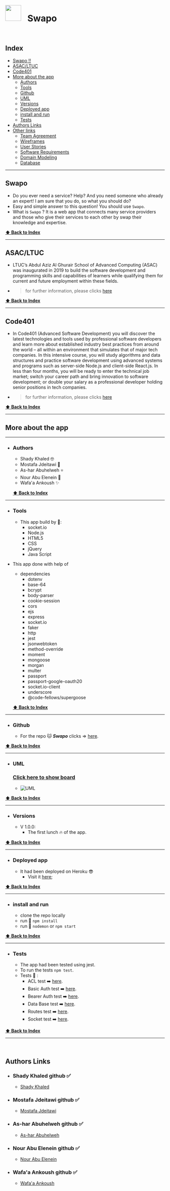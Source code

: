 <img src="./public/assets/logo.PNG" style="height:50px; float:left"> <h1 >&nbsp;&nbsp;&nbsp;Swapo</h1>

<br>

## Index

- [Swapo !!](#Swapo-!-!)
- [ASAC/LTUC](#ASAC/LTUC)
- [Code401](#Code401)
- [More about the app](#More-about-the-app)
  - [Authors](#Author)
  - [Tools](#Tools)
  - [Github](#Github)
  - [UML](#UML)
  - [Versions](#Versions)
  - [Deployed app](#Deployed-app)
  - [install and run](#install-and-run)
  - [Tests](#Tests)
- [Authors Links](#Authors-Links)
- [Other links](#Other-links)
  - [Team Agreement](./requirements/team_agreement.md)
  - [Wireframes](./requirements/wireframes.md)
  - [User Stories](./requirements/user_stories.md)
  - [Software Requirements](./requirements/software_requirements.md)
  - [Domain Modeling](./requirements/domain_modeling.md)
  - [Database](./requirements/database_schema.md)

---

## Swapo

- Do you ever need a service? Help? And you need someone who already an expert! I am sure that you do, so what you should do?
- Easy and simple answer to this question! You should use `Swapo`.
- What is `Swapo` ? It is a web app that connects many service providers and those who give their services to each other by swap their knowledge and expertise.

**[⬆ Back to Index](#index)**

---

## ASAC/LTUC

- LTUC’s Abdul Aziz Al Ghurair School of Advanced Computing (ASAC) was inaugurated in 2019 to build the software development and programming skills and capabilities of learners while qualifying them for current and future employment within these fields.

- > for further information, please clicks [here](https://asac.ltuc.com/)

**[⬆ Back to Index](#index)**

---

## **Code401**

- In Code401 (Advanced Software Development) you will discover the latest technologies and tools used by professional software developers and learn more about established industry best practices from around the world – all within an environment that simulates that of major tech companies. In this intensive course, you will study algorithms and data structures and practice software development using advanced systems and programs such as server-side Node.js and client-side React.js. In less than four months, you will be ready to enter the technical job market; switch your career path and bring innovation to software development; or double your salary as a professional developer holding senior positions in tech companies.
- > for further information, please clicks [here](https://asac.ltuc.com/courses/code-401-advanced-software-development/)

**[⬆ Back to Index](#index)**

---

## **More about the app**

---

- ### Authors

  - Shady Khaled 🤓
  - Mostafa Jdeitawi 🤡
  - As-har Abuhelweh ⭐
  - Nour Abu Elenein 🎇
  - Wafa'a Ankoush ✨

  **[⬆ Back to Index](#index)**

---

- ### Tools

  - This app build by 🧰:
    - socket.io
    - Node.js
    - HTML5
    - CSS
    - jQuery
    - Java Script
- This app done with help of
  - dependencies
    - dotenv
    - base-64
    - bcrypt
    - body-parser
    - cookie-session
    - cors
    - ejs
    - express
    - socket.io
    - faker
    - http
    - jest
    - jsonwebtoken
    - method-override
    - moment
    - mongoose
    - morgan
    - multer
    - passport
    - passport-google-oauth20
    - socket.io-client
    - underscore
    - @code-fellows/supergoose

  **[⬆ Back to Index](#index)**

---

- ### Github

  - For the repo 🐱 ***Swapo*** clicks => [here](https://github.com/401d9/Swapo).

**[⬆ Back to Index](#index)**

---

- ### UML

  <!-- - ![UML](./public/assets/UML.png) -->
  ### [Click here to show board ](https://miro.com/welcomeonboard/a3hYWkpnRkR4YXFmVzVJcDJZUDRoNVdSNFg5b0dIYVlDRXFybTI5OWdNakczcWFDSDhBdnpkamZZQlVpVkx5bnwzMDc0NDU3MzU3MzU4Mjc2Mjk1)
  - ![UML](./public/assets/UML2.jpg)

**[⬆ Back to Index](#index)**

---

- ### Versions

  - V 1.0.0:
    - The first lunch 🔥 of the app.

**[⬆ Back to Index](#index)**

---

- ### Deployed app

  - It had been deployed on Heroku 😎
    - Visit it [here](https://swapo.herokuapp.com/);

**[⬆ Back to Index](#index)**

---

- ### install and run

  - clone the repo locally
  - run 🏃 `npm install`
  - run 🏃 `nodemon` or `npm start`

**[⬆ Back to Index](#index)**

---

- ### Tests

  - The app had been tested using jest.
  - To run the tests `npm test`.
  - Tests 🧪 :
    - ACL test ➡️ [here](./__tests__/acl.test.js).
    - Basic Auth test ➡️ [here](./__tests__/basic-auth.test.js).
    - Bearer Auth test ➡️ [here](./__tests__/bearer-auth.test.js).
    - Data Base test ➡️ [here](./__tests__/db.test.js).
    - Routes test ➡️ [here](./__tests__/router.test.js).
    - Socket test ➡️ [here](./__tests__/socket.test.js).

**[⬆ Back to Index](#index)**

---

<br>

## Authors Links

- ### Shady Khaled github ✅

  - [Shady Khaled](https://github.com/shadykh)

- ### Mostafa Jdeitawi github ✅

  - [Mostafa Jdeitawi](https://github.com/jdeitawimostafa)

- ### As-har Abuhelweh  github ✅

  - [As-har Abuhelweh](https://github.com/asharabuhelweh)

- ### Nour Abu Elenein github ✅

  - [Nour Abu Elenein](https://github.com/engnour94)

- ### Wafa'a Ankoush  github ✅

  - [Wafa'a Ankoush](https://github.com/wafaankoush99)
